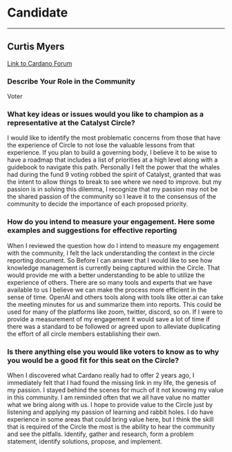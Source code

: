 # Candidate #
***
## Curtis Myers ##

[Link to Cardano Forum](https://forum.cardano.org/t/curtis-myers-platform-statement/109221)

### Describe Your Role in the Community ###

Voter

### What key ideas or issues would you like to champion as a representative at the Catalyst Circle? ###

I would like to identify the most problematic concerns from those that have the experience of Circle to not lose the valuable lessons from that experience. If you plan to build a governing body, I believe it to be wise to have a roadmap that includes a list of priorities at a high level along with a guidebook to navigate this path. Personally I felt the power that the whales had during the fund 9 voting robbed the spirit of Catalyst, granted that was the intent to allow things to break to see where we need to improve. but my passion is in solving this dilemma, I recognize that my passion may not be the shared passion of the community so I leave it to the consensus of the community to decide the importance of each proposed priority.

### How do you intend to measure your engagement. Here some examples and suggestions for effective reporting ###

When I reviewed the question how do I intend to measure my engagement with the community, I felt the lack understanding the context in the circle reporting document. So Before I can answer that I would like to see how knowledge management is currently being captured within the Circle. That would provide me with a better understanding to be able to utilize the experience of others. There are so many tools and experts that we have available to us I believe we can make the process more efficient in the sense of time. OpenAI and others tools along with tools like otter.ai can take the meeting minutes for us and summarize them into reports. This could be used for many of the platforms like zoom, twitter, discord, so on. If I were to provide a measurement of my engagement it would save a lot of time if there was a standard to be followed or agreed upon to alleviate duplicating the effort of all circle members establishing their own.

### Is there anything else you would like voters to know as to why you would be a good fit for this seat on the Circle? ###

When I discovered what Cardano really had to offer 2 years ago, I immediately felt that I had found the missing link in my life, the genesis of my passion. I stayed behind the scenes for much of it not knowing my value in this community. I am reminded often that we all have value no matter what we bring along with us. I hope to provide value to the Circle just by listening and applying my passion of learning and rabbit holes. I do have experience in some areas that could bring value here, but I think the skill that is required of the Circle the most is the ability to hear the community and see the pitfalls. Identify, gather and research, form a problem statement, identify solutions, propose, and implement.